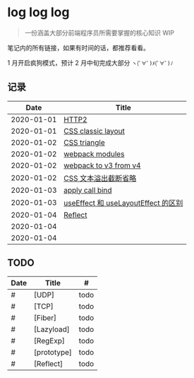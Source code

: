 # log log log

> 一份涵盖大部分前端程序员所需要掌握的核心知识 WIP

笔记内的所有链接，如果有时间的话，都推荐看看。

1 月开启疯狗模式，预计 2 月中旬完成大部分 `ヽ(ﾟ∀ﾟ)ﾒ(ﾟ∀ﾟ)ﾉ`

## 记录

| Date       | Title                                    |
| ---------- | ---------------------------------------- |
| 2020-01-01 | [HTTP2][1]                               |
| 2020-01-01 | [CSS classic layout][2]                  |
| 2020-01-02 | [CSS triangle][3]                        |
| 2020-01-02 | [webpack modules][4]                     |
| 2020-01-02 | [webpack to v3 from v4][5]               |
| 2020-01-02 | [CSS 文本溢出截断省略][6]                |
| 2020-01-03 | [apply call bind][7]                     |
| 2020-01-03 | [useEffect 和 useLayoutEffect 的区别][8] |
| 2020-01-04 | [Reflect][9]                             |
| 2020-01-04 |                                          |
| 2020-01-04 |                                          |

## TODO

| Date | Title       | #    |
| ---- | ----------- | ---- |
| #    | [UDP]       | todo |
| #    | [TCP]       | todo |
| #    | [Fiber]     | todo |
| #    | [Lazyload]  | todo |
| #    | [RegExp]    | todo |
| #    | [prototype] | todo |
| #    | [Reflect]   | todo |

[1]: https://limichange.github.io/log-log-log/network/HTTP2.html
[2]: https://limichange.github.io/log-log-log/css/CSS%E7%BB%8F%E5%85%B8%E5%B8%83%E5%B1%80.html
[3]: https://limichange.github.io/log-log-log/css/%E7%94%BB%E4%B8%80%E4%B8%AA%E5%B0%8F%E4%B8%89%E8%A7%92.html
[4]: https://limichange.github.io/log-log-log/webpack/%E6%A8%A1%E5%9D%97%E5%8C%96.html
[5]: https://limichange.github.io/log-log-log/webpack/webpack%20to%20v4%20from%20v3.html
[6]: https://limichange.github.io/log-log-log/css/%E6%96%87%E6%9C%AC%E6%BA%A2%E5%87%BA%E6%88%AA%E6%96%AD%E7%9C%81%E7%95%A5.html
[7]: https://limichange.github.io/log-log-log/javascript/apply&call&bind.html
[8]: https://limichange.github.io/log-log-log/react/useEffect%20%E5%92%8C%20useLayoutEffect%20%E7%9A%84%E5%8C%BA%E5%88%AB.html
[9]: <img src="https://github.com/limichange/log-log-log/blob/master/images/avatar.jpg?raw=true" alt="avatar" width="128px"/>

